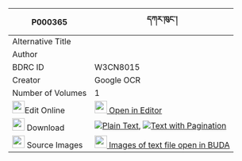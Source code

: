|P000365|དཀར་ཁུང་། 
| --- | --- 
|Alternative Title |
|Author | 
|BDRC ID | W3CN8015
|Creator | Google OCR
|Number of Volumes| 1
|<img width="25" src="https://img.icons8.com/color/25/000000/edit-property.png">Edit Online| [<img width="25" src="https://avatars.githubusercontent.com/u/45091458?s=200&v=4"> Open in Editor](http://editor.openpecha.org/P000365)
|<img width="25" src="https://img.icons8.com/fluent/48/000000/download-2.png"/>  Download | [![](https://img.icons8.com/color/20/000000/txt.png)Plain Text](https://github.com/Openpecha/P000365/releases/download/v1/karkhung_plain_P000365.zip), [![](https://img.icons8.com/color/20/000000/txt.png)Text with Pagination](https://github.com/Openpecha/P000365/releases/download/v1/karkhung_pages_P000365.zip)
|<img width="25" src="https://img.icons8.com/plasticine/100/000000/pictures-folder.png"/>  Source Images | [<img width="25" src="https://library.bdrc.io/icons/BUDA-small.svg"> Images of text file open in BUDA](https://library.bdrc.io/show/bdr:W3CN8015)